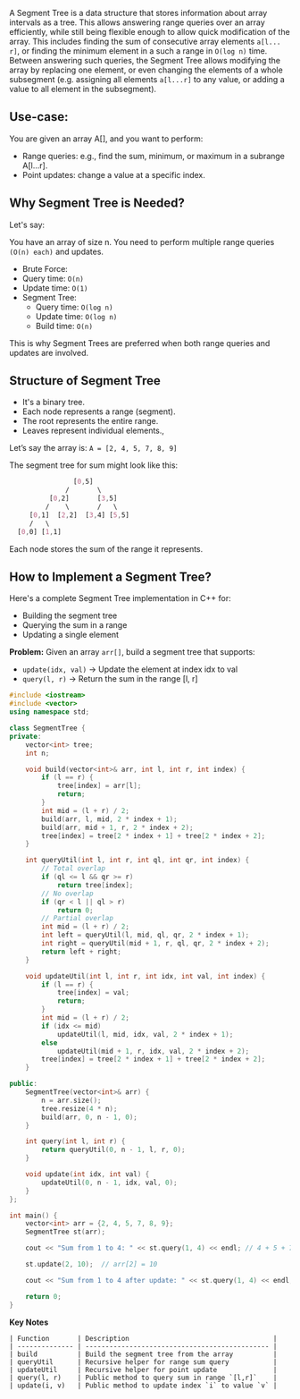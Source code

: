 A Segment Tree is a data structure that stores information about array intervals as a tree. This allows answering range queries over an array efficiently, while still being flexible enough to allow quick modification of the array. This includes finding the sum of consecutive array elements `a[l... r]`, or finding the minimum element in a such a range in `O(log n)` time. Between answering such queries, the Segment Tree allows modifying the array by replacing one element, or even changing the elements of a whole subsegment (e.g. assigning all elements `a[l...r]` to any value, or adding a value to all element in the subsegment).


## Use-case:

You are given an array A[], and you want to perform:
- Range queries: e.g., find the sum, minimum, or maximum in a subrange A[l...r].
- Point updates: change a value at a specific index.

## Why Segment Tree is Needed?

Let's say:

You have an array of size n.
You need to perform multiple range queries `(O(n) each)` and updates.

-  Brute Force:
  -   Query time: `O(n)`
  -   Update time: `O(1)`
-  Segment Tree:
   -  Query time: `O(log n)`
   -  Update time: `O(log n)`
   -  Build time: `O(n)`

This is why Segment Trees are preferred when both range queries and updates are involved.

## Structure of Segment Tree

- It's a binary tree.
- Each node represents a range (segment).
- The root represents the entire range.
- Leaves represent individual elements.,

Let’s say the array is:
`A = [2, 4, 5, 7, 8, 9]`

The segment tree for sum might look like this:

```css
                [0,5]
              /       \
          [0,2]       [3,5]
         /    \       /   \
     [0,1]  [2,2]  [3,4] [5,5]
     /   \
  [0,0] [1,1]
```
Each node stores the sum of the range it represents.

## How to Implement a Segment Tree?

Here's a complete Segment Tree implementation in C++ for:

- Building the segment tree
- Querying the sum in a range
- Updating a single element

**Problem:**
Given an array `arr[]`, build a segment tree that supports:

- `update(idx, val)` → Update the element at index idx to val
- `query(l, r)` → Return the sum in the range [l, r]

```c++
#include <iostream>
#include <vector>
using namespace std;

class SegmentTree {
private:
    vector<int> tree;
    int n;

    void build(vector<int>& arr, int l, int r, int index) {
        if (l == r) {
            tree[index] = arr[l];
            return;
        }
        int mid = (l + r) / 2;
        build(arr, l, mid, 2 * index + 1);
        build(arr, mid + 1, r, 2 * index + 2);
        tree[index] = tree[2 * index + 1] + tree[2 * index + 2];
    }

    int queryUtil(int l, int r, int ql, int qr, int index) {
        // Total overlap
        if (ql <= l && qr >= r)
            return tree[index];
        // No overlap
        if (qr < l || ql > r)
            return 0;
        // Partial overlap
        int mid = (l + r) / 2;
        int left = queryUtil(l, mid, ql, qr, 2 * index + 1);
        int right = queryUtil(mid + 1, r, ql, qr, 2 * index + 2);
        return left + right;
    }

    void updateUtil(int l, int r, int idx, int val, int index) {
        if (l == r) {
            tree[index] = val;
            return;
        }
        int mid = (l + r) / 2;
        if (idx <= mid)
            updateUtil(l, mid, idx, val, 2 * index + 1);
        else
            updateUtil(mid + 1, r, idx, val, 2 * index + 2);
        tree[index] = tree[2 * index + 1] + tree[2 * index + 2];
    }

public:
    SegmentTree(vector<int>& arr) {
        n = arr.size();
        tree.resize(4 * n);
        build(arr, 0, n - 1, 0);
    }

    int query(int l, int r) {
        return queryUtil(0, n - 1, l, r, 0);
    }

    void update(int idx, int val) {
        updateUtil(0, n - 1, idx, val, 0);
    }
};

int main() {
    vector<int> arr = {2, 4, 5, 7, 8, 9};
    SegmentTree st(arr);

    cout << "Sum from 1 to 4: " << st.query(1, 4) << endl; // 4 + 5 + 7 + 8 = 24

    st.update(2, 10);  // arr[2] = 10

    cout << "Sum from 1 to 4 after update: " << st.query(1, 4) << endl; // 4 + 10 + 7 + 8 = 29

    return 0;
}
```

**Key Notes**

```
| Function       | Description                                    |
| -------------- | ---------------------------------------------- |
| build          | Build the segment tree from the array          |
| queryUtil      | Recursive helper for range sum query           |
| updateUtil     | Recursive helper for point update              |
| query(l, r)    | Public method to query sum in range `[l,r]`    |
| update(i, v)   | Public method to update index `i` to value `v` |
```

